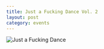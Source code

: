 ```yaml
---
title: Just a Fucking Dance Vol. 2
layout: post
category: events
---
```

<img src="{{ site.baseurl }}/public/images/cohosts2.jpg" alt="Just a Fucking Dance" class="center-image post-img">


